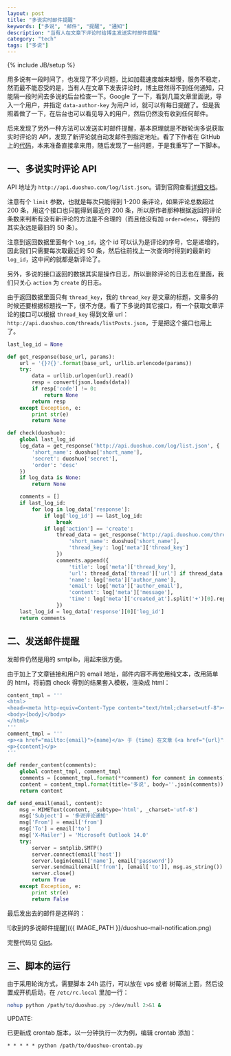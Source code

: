 ```yaml
---
layout: post
title: "多说实时邮件提醒"
keywords: ["多说", "邮件", "提醒", "通知"]
description: "当有人在文章下评论时给博主发送实时邮件提醒"
category: "tech"
tags: ["多说"]
---
```

{% include JB/setup %}

用多说有一段时间了，也发现了不少问题，比如加载速度越来越慢，服务不稳定，然而最不能忍受的是，当有人在文章下发表评论时，博主居然得不到任何通知，只能隔一段时间去多说的后台检查一下。Google 了一下，看到几篇文章里面说，导入一个用户，并指定 `data-author-key` 为用户 id，就可以有每日提醒了。但是我照着做了一下，在后台也可以看见导入的用户，然后仍然没有收到任何邮件。

后来发现了另外一种方法可以发送实时邮件提醒，基本原理就是不断轮询多说获取实时评论的 API，发现了新评论就自动发邮件到指定地址。看了下作者在 GitHub 上的[代码](https://github.com/clinyong/duoshuo)，本来准备直接拿来用，随后发现了一些问题，于是我重写了一下脚本。

## 一、多说实时评论 API

API 地址为 `http://api.duoshuo.com/log/list.json`。请到官网查看[详细文档](http://dev.duoshuo.com/docs/50037b11b66af78d0c000009)。

注意有个 `limit` 参数，也就是每次只能得到 1-200 条评论，如果评论总数超过 200 条，用这个接口也只能得到最近的 200 条，所以原作者那种根据返回的评论条数来判断有没有新评论的方法是不合理的（而且他没有加 `order=desc`，得到的其实永远是最旧的 50 条）。

注意到返回数据里面有个 `log_id`，这个 id 可以认为是评论的序号，它是递增的，因此我们只需要每次取最近的 50 条，然后往前找上一次查询时得到的最新的 `log_id`，这中间的就都是新评论了。 

另外，多说的接口返回的数据其实是操作日志，所以删除评论的日志也在里面，我们只关心 `action` 为 `create` 的日志。

由于返回数据里面只有 `thread_key`，我的 `thread_key` 是文章的标题，文章多的时候还要根据标题找一下，很不方便。看了下多说的其它接口，有一个获取文章评论的接口可以根据 `thread_key` 得到文章 url：`http://api.duoshuo.com/threads/listPosts.json`，于是把这个接口也用上了。

```python
last_log_id = None

def get_response(base_url, params):
    url = '{}?{}'.format(base_url, urllib.urlencode(params))
    try:
        data = urllib.urlopen(url).read()
        resp = convert(json.loads(data))
        if resp['code'] != 0:
            return None
        return resp
    except Exception, e:
        print str(e)
        return None

def check(duoshuo):
    global last_log_id
    log_data = get_response('http://api.duoshuo.com/log/list.json', {
        'short_name': duoshuo['short_name'],
        'secret': duoshuo['secret'],
        'order': 'desc'
    })
    if log_data is None:
        return None

    comments = []
    if last_log_id:
        for log in log_data['response']:
            if log['log_id'] == last_log_id:
                break
            if log['action'] == 'create':
                thread_data = get_response('http://api.duoshuo.com/threads/listPosts.json', {
                    'short_name': duoshuo['short_name'],
                    'thread_key': log['meta']['thread_key']
                })
                comments.append({
                    'title': log['meta']['thread_key'],
                    'url': thread_data['thread']['url'] if thread_data else '',
                    'name': log['meta']['author_name'],
                    'email': log['meta']['author_email'],
                    'content': log['meta']['message'],
                    'time': log['meta']['created_at'].split('+')[0].replace('T', ' ')
                })
    last_log_id = log_data['response'][0]['log_id']
    return comments
```

## 二、发送邮件提醒

发邮件仍然是用的 smtplib，用起来很方便。

由于加上了文章链接和用户的 email 地址，邮件内容不再使用纯文本，改用简单的 html，将前面 check 得到的结果套入模板，渲染成 html：

```python
content_tmpl = '''
<html>
<head><meta http-equiv=Content-Type content="text/html;charset=utf-8"><title>{title}</title></head>
<body>{body}</body>
</html>
'''
comment_tmpl = '''
<p><a href="mailto:{email}">{name}</a> 于 {time} 在文章《<a href="{url}">{title}</a>》下发表了评论：</p>
<p>{content}</p>
'''

def render_content(comments):
    global content_tmpl, comment_tmpl
    comments = [comment_tmpl.format(**comment) for comment in comments]
    content = content_tmpl.format(title='多说', body=''.join(comments))
    return content

def send_email(email, content):
    msg = MIMEText(content, _subtype='html', _charset='utf-8')
    msg['Subject'] = '多说评论通知'
    msg['From'] = email['from']
    msg['To'] = email['to']
    msg['X-Mailer'] = 'Microsoft Outlook 14.0'
    try:
        server = smtplib.SMTP()
        server.connect(email['host'])
        server.login(email['name'], email['password'])
        server.sendmail(email['from'], [email['to']], msg.as_string())
        server.close()
        return True
    except Exception, e:
        print str(e)
        return False
```

最后发出去的邮件是这样的：

![收到的多说邮件提醒]({{ IMAGE_PATH }}/duoshuo-mail-notification.png)

完整代码见 [Gist](https://gist.github.com/liberize/c270eaff222047df9246)。

## 三、脚本的运行

由于采用轮询方式，需要脚本 24h 运行，可以放在 vps 或者 树莓派上面，然后设置成开机启动，在 `/etc/rc.local` 里加一行：

```bash
nohup python /path/to/duoshuo.py >/dev/null 2>&1 &
```

UPDATE:

已更新成 crontab 版本，以一分钟执行一次为例，编辑 crontab 添加：

```
* * * * * python /path/to/duoshuo-crontab.py
```
